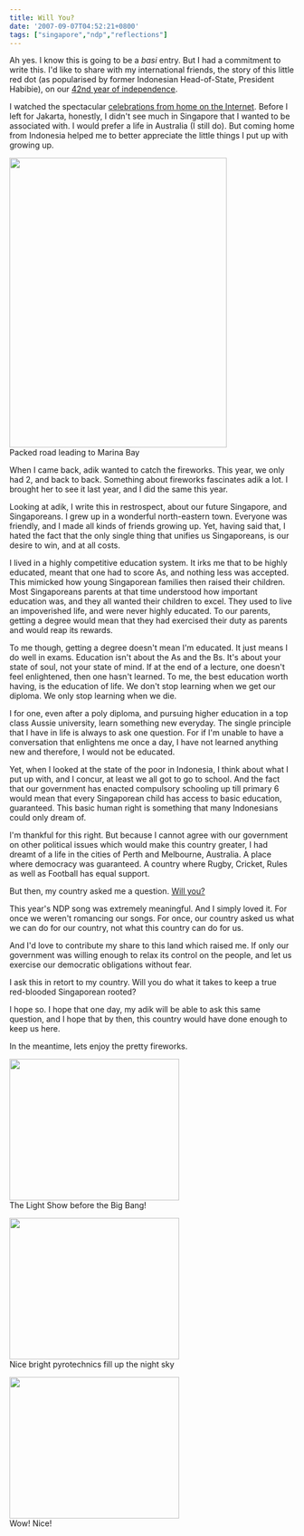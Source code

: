 ```yaml
---
title: Will You?
date: '2007-09-07T04:52:21+0800'
tags: ["singapore","ndp","reflections"]
---
```

<p>Ah yes. I know this is going to be a <em>basi</em> entry. But I had a commitment to write this. I'd like to share with my international friends, the story of this little red dot (as popularised by former Indonesian Head-of-State, President Habibie), on our <a title="NDP 2007 Website" href="http://www.ndp.org.sg/">42nd year of independence</a>.</p>
<p>I watched the spectacular <a title="Watch NDP on demand!" href="http://www.ndp.org.sg/multimedia/webcast/index.html">celebrations from home on the Internet</a>. Before I left for Jakarta, honestly, I didn't see much in Singapore that I wanted to be associated with. I would prefer a life in Australia (I still do). But coming home from Indonesia helped me to better appreciate the little things I put up with growing up.</p>
<p><img class="alignnone size-full wp-image-442" src="/uploads/2007/09/dsc000581.jpg" alt="" width="384" height="512" /><br />
Packed road leading to Marina Bay<a title="Packed road leading to Marina Bay" href="http://hazrulazhar.com/wp-content/uploads/2007/09/dsc00058.JPG"><br />
</a></p>
<p><!--more-->When I came back, adik wanted to catch the fireworks. This year, we only had 2, and back to back. Something about fireworks fascinates adik a lot. I brought her to see it last year, and I did the same this year.</p>
<p>Looking at adik, I write this in restrospect, about our future Singapore, and Singaporeans. I grew up in a wonderful north-eastern town. Everyone was friendly, and I made all kinds of friends growing up. Yet, having said that, I hated the fact that the only single thing that unifies us Singaporeans, is our desire to win, and at all costs.</p>
<p>I lived in a highly competitive education system. It irks me that to be highly educated, meant that one had to score As, and nothing less was accepted. This mimicked how young Singaporean families then raised their children. Most Singaporeans parents at that time understood how important education was, and they all wanted their children to excel. They used to live an impoverished life, and were never highly educated. To our parents, getting a degree would mean that they had exercised their duty as parents and would reap its rewards.</p>
<p>To me though, getting a degree doesn't mean I'm educated. It just means I do well in exams. Education isn't about the As and the Bs. It's about your state of soul, not your state of mind. If at the end of a lecture, one doesn't feel enlightened, then one hasn't learned. To me, the best education worth having, is the education of life. We don't stop learning when we get our diploma. We only stop learning when we die.</p>
<p>I for one, even after a poly diploma, and pursuing higher education in a top class Aussie university, learn something new everyday. The single principle that I have in life is always to ask one question. For if I'm unable to have a conversation that enlightens me once a day, I have not learned anything new and therefore, I would not be educated.</p>
<p>Yet, when I looked at the state of the poor in Indonesia, I think about what I put up with, and I concur, at least we all got to go to school. And the fact that our government has enacted compulsory schooling up till primary 6 would mean that every Singaporean child has access to basic education, guaranteed. This basic human right is something that many Indonesians could only dream of.</p>
<p>I'm thankful for this right. But because I cannot agree with our government on other political issues which would make this country greater, I had dreamt of a life in the cities of Perth and Melbourne, Australia. A place where democracy was guaranteed. A country where Rugby, Cricket, Rules as well as Football has equal support.</p>
<p>But then, my country asked me a question. <a title="Will You? lyrics" href="http://www.ndp.org.sg/multimedia/audio/will_you.html">Will you?</a></p>
<p>This year's NDP song was extremely meaningful. And I simply loved it. For once we weren't romancing our songs. For once, our country asked us what we can do for our country, not what this country can do for us.</p>
<p>And I'd love to contribute my share to this land which raised me. If only our government was willing enough to relax its control on the people, and let us exercise our democratic obligations without fear.</p>
<p>I ask this in retort to my country. Will you do what it takes to keep a true red-blooded Singaporean rooted?</p>
<p>I hope so. I hope that one day, my adik will be able to ask this same question, and I hope that by then, this country would have done enough to keep us here.</p>
<p>In the meantime, lets enjoy the pretty fireworks.</p>
<p><img class="alignnone size-full wp-image-443" src="/uploads/2007/09/light_show1.png" alt="" width="300" height="250" /><br />
The Light Show before the Big Bang!</p>
<p><img class="alignnone size-full wp-image-444" src="/uploads/2007/09/fireworks_11.png" alt="" width="300" height="250" /><br />
Nice bright pyrotechnics fill up the night sky</p>
<p><img class="alignnone size-full wp-image-445" src="/uploads/2007/09/fireworks_21.png" alt="" width="300" height="250" /><br />
Wow! Nice!</p>
